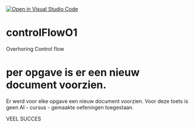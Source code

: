 [![Open in Visual Studio Code](https://classroom.github.com/assets/open-in-vscode-2e0aaae1b6195c2367325f4f02e2d04e9abb55f0b24a779b69b11b9e10269abc.svg)](https://classroom.github.com/online_ide?assignment_repo_id=17944281&assignment_repo_type=AssignmentRepo)
# controlFlowO1
Overhoring Control flow

# per opgave is er een nieuw document voorzien. 

Er werd voor elke opgave een nieuw document voorzien. 
Voor deze toets is geen AI - cursus - gemaakte oefeningen toegestaan. 

VEEL SUCCES
